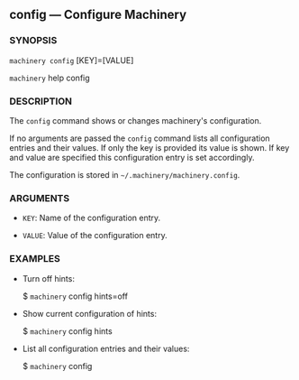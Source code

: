 
## config — Configure Machinery

### SYNOPSIS

`machinery config`
    [KEY]=[VALUE]

`machinery` help config


### DESCRIPTION

The `config` command shows or changes machinery's configuration.

If no arguments are passed the `config` command lists all configuration
entries and their values. If only the key is provided its value is shown.
If key and value are specified this configuration entry is set accordingly.

The configuration is stored in `~/.machinery/machinery.config`.

### ARGUMENTS
  * `KEY`:
    Name of the configuration entry.

  * `VALUE`:
    Value of the configuration entry.


### EXAMPLES

  * Turn off hints:

    $ `machinery` config hints=off

  * Show current configuration of hints:

    $ `machinery` config hints

  * List all configuration entries and their values:

    $ `machinery` config
